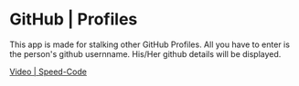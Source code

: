 # GitHub | Profiles

This app is made for stalking other GitHub Profiles.
All you have to enter is the person's github usernname. His/Her github details will be displayed.

[Video | Speed-Code](https://youtu.be/7mCh17FPqQw)
